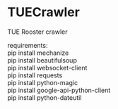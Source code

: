 # TUECrawler
TUE Rooster crawler

requirements:  
pip install mechanize  
pip install beautifulsoup  
pip install websocket-client  
pip install requests  
pip install python-magic  
pip install google-api-python-client  
pip install python-dateutil
